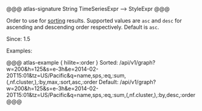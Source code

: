 @@@ atlas-signature
String
TimeSeriesExpr
-->
StyleExpr
@@@

Order to use for [sorting](sort.md) results. Supported values are `asc` and `desc`
for ascending and descending order respectively. Default is `asc`.

Since: 1.5

Examples:

@@@ atlas-example { hilite=:order }
Sorted: /api/v1/graph?w=200&h=125&s=e-3h&e=2014-02-20T15:01&tz=US/Pacific&q=name,sps,:eq,:sum,(,nf.cluster,),:by,max,:sort,asc,:order
Default: /api/v1/graph?w=200&h=125&s=e-3h&e=2014-02-20T15:01&tz=US/Pacific&q=name,sps,:eq,:sum,(,nf.cluster,),:by,desc,:order
@@@